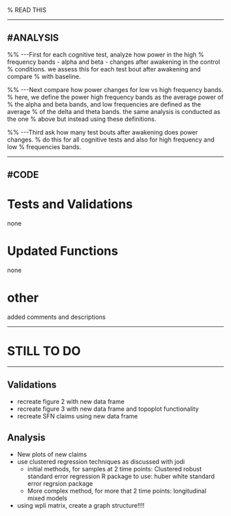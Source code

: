 % READ THIS

------------------------------
#ANALYSIS
----------
%% ---First for each cognitive test, analyze how power in the high
% frequency bands - alpha and beta - changes after awakening in the control
% conditions. we assess this for each test bout after awakening and compare
% with baseline.


%% ---Next compare how power changes for low vs high frequency bands.
% here, we define the power high frequency bands as the average power of
% the alpha and beta bands, and low frequencies are defined as the average
% of the delta and theta bands. the same analysis is conducted as the one
% above but instead using these definitions.

%% ---Third ask how many test bouts after awakening does power changes.
% do this for all cognitive tests and also for high frequency and low
% frequencies bands.

------------------------------
#CODE 
------------------------------
# Tests and Validations
none
# Updated Functions
none

# other
added comments and descriptions

------------------------------
# STILL TO DO
------------------------------
## Validations
- recreate figure 2 with new data frame
- recreate figure 3 with new data frame and topoplot functionality
- recreate SFN claims using new data frame


## Analysis
- New plots of new claims
- use clustered regression techniques as discussed with jodi
    - initial methods, for samples at 2 time points: Clustered robust standard error regression
        R package to use: huber white standard error regrsion package
    - More complex method, for more that 2 time points: longitudinal mixed models
- using wpli matrix, create a graph structure!!!!